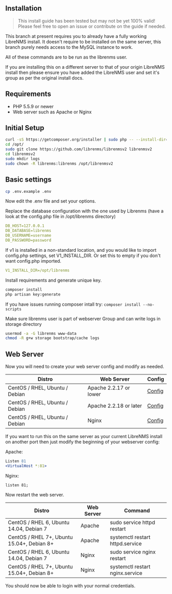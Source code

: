 Installation
------------

> This install guide has been tested but may not be yet 100% valid! Please feel free to open an issue or contribute on the guide  if needed.

This branch at present requires you to already have a fully working LibreNMS install. It doesn't require to be installed on the same server, this branch purely needs access to the MySQL instance to work.

All of these commands are to be run as the librenms user.

If you are installing this on a different server to that of your origin LibreNMS install then please ensure you have added the LibreNMS user and set it's group as per the original install docs.

Requirements
------------

 - PHP 5.5.9 or newer
 - Web server such as Apache or Nginx

Initial Setup
-------------
```bash
curl -sS https://getcomposer.org/installer | sudo php -- --install-dir=/usr/bin --filename=composer
cd /opt/
sudo git clone https://github.com/librenms/librenmsv2 librenmsv2
cd librenmsv2
sudo mkdir logs
sudo chown -R librenms:librenms /opt/librenmsv2
```

Basic settings
--------------
```bash
cp .env.example .env
```
Now edit the .env file and set your options.

Replace the database configuration with the one used by Librenms (have a look at the config.php file in /opt/librenms directory)
```yaml
DB_HOST=127.0.0.1
DB_DATABASE=librenms
DB_USERNAME=username
DB_PASSWORD=password
```

If v1 is installed in a non-standard location, and you would like to import config.php settings, set V1_INSTALL_DIR. Or set this to empty if you don't want config.php imported.
```yaml
V1_INSTALL_DIR=/opt/librenms
```


Install requirements and generate unique key.
```bash
composer install
php artisan key:generate
```

If you have issues running composer intall try: `composer install --no-scripts`


Make sure librenms user is part of webserver Group and can write logs in storage directory
```bash
usermod -a -G librenms www-data
chmod -R g+w storage bootstrap/cache logs
```


Web Server
----------
Now you will need to create your web server config and modify as needed.

| Distro  | Web Server  | Config |
|---|---|---|
| CentOS / RHEL, Ubuntu / Debian | Apache 2.2.17 or lower  | [Config](https://raw.githubusercontent.com/librenms/librenmsv2/develop/docs/_configs/apache_2217.txt)  |
| CentOS / RHEL, Ubuntu / Debian | Apache 2.2.18 or later  | [Config](https://raw.githubusercontent.com/librenms/librenmsv2/develop/docs/_configs/apache_2218.txt)  |
| CentOS / RHEL, Ubuntu / Debian | Nginx | [Config](https://raw.githubusercontent.com/librenms/librenmsv2/develop/docs/_configs/nginx.txt)   |

If you want to run this on the same server as your current LibreNMS install on another port then just modify the beginning of your webserver config:

Apache:
```apache
Listen 81
<VirtualHost *:81>
```

Nginx:
```nginx
listen 81;
```
Now restart the web server.

| Distro  | Web Server  | Command  |
|---|---|---|
| CentOS / RHEL 6, Ubuntu 14.04, Debian 7 | Apache | sudo service httpd restart |
| CentOS / RHEL 7+, Ubuntu 15.04+, Debian 8+ | Apache | systemctl restart httpd.service |
| CentOS / RHEL 6, Ubuntu 14.04, Debian 7 | Nginx | sudo service nginx restart |
| CentOS / RHEL 7+, Ubuntu 15.04+, Debian 8+ | Nginx | systemctl restart nginx.service |

You should now be able to login with your normal credentials.
